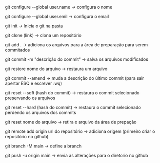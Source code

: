 git configure --global user.name -> configura o nome

git configure --global user.emil -> configura o email

git init -> Inicia o git na pasta

git clone (link) -> clona um repositório

git add . -> adiciona os arquivos para a área de preparação para serem commitados
 
git commit -m "descrição do commit" -> salva os arquivos modificados

git restore nome do arquivo -> restaura um arquivo

git commit --amend -> muda a descrição do último commit (para sair apertar ESQ e escrever :wq)

git reset --soft (hash do commit) -> restaura o commit selecionado preservando os arquivos

git reset --hard (hash do commit) -> restaura o commit selecionado perdendo os arquivos dos commits

git reset nome do arquivo -> retira o arquivo da área de prepação

git remote add origin url do repositório -> adiciona origem (primeiro criar o repositório no github)

git branch -M main -> define a branch

git push -u origin main -> envia as alterações para o diretorio no github